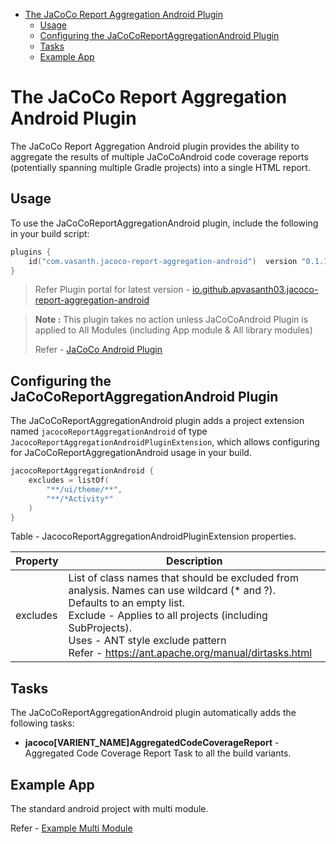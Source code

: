 <!-- TOC -->

* [The JaCoCo Report Aggregation Android Plugin](#the-jacoco-report-aggregation-android-plugin)
    * [Usage](#usage)
    * [Configuring the JaCoCoReportAggregationAndroid Plugin](#configuring-the-jacocoreportaggregationandroid-plugin)
    * [Tasks](#tasks)
    * [Example App](#example-app)

<!-- TOC -->

# The JaCoCo Report Aggregation Android Plugin

The JaCoCo Report Aggregation Android plugin provides the ability to aggregate the results of multiple JaCoCoAndroid
code coverage reports (potentially spanning multiple Gradle projects) into a single HTML report.

## Usage

To use the JaCoCoReportAggregationAndroid plugin, include the following in your build script:

```kotlin
plugins {
    id("com.vasanth.jacoco-report-aggregation-android")  version "0.1.1"
}
```

>Refer Plugin portal for latest version -
> [io.github.apvasanth03.jacoco-report-aggregation-android](https://plugins.gradle.org/plugin/io.github.apvasanth03.jacoco-report-aggregation-android)

> **Note :** This plugin takes no action unless JaCoCoAndroid Plugin is applied to All Modules (including App module &
> All library modules)
>
> Refer - [JaCoCo Android Plugin](./jacoco_android_plugin.md)

## Configuring the JaCoCoReportAggregationAndroid Plugin

The JaCoCoReportAggregationAndroid plugin adds a project extension named `jacocoReportAggregationAndroid` of
type `JacocoReportAggregationAndroidPluginExtension`, which allows configuring for JaCoCoReportAggregationAndroid usage
in your build.

```kotlin
jacocoReportAggregationAndroid {
    excludes = listOf(
        "**/ui/theme/**",
        "**/*Activity*"
    )
}
```

Table - JacocoReportAggregationAndroidPluginExtension properties.

| Property | Description                                                                                                                                                                                                                                                                             |
|----------|-----------------------------------------------------------------------------------------------------------------------------------------------------------------------------------------------------------------------------------------------------------------------------------------|
| excludes | List of class names that should be excluded from analysis. Names can use wildcard (* and ?).<br/>Defaults to an empty list.<br/>Exclude - Applies to all projects (including SubProjects).<br/>Uses - ANT style exclude pattern<br/>Refer - https://ant.apache.org/manual/dirtasks.html |

## Tasks

The JaCoCoReportAggregationAndroid plugin automatically adds the following tasks:

- **jacoco[VARIENT_NAME]AggregatedCodeCoverageReport** - Aggregated Code Coverage Report Task to all the build variants.

## Example App

The standard android project with multi module.

Refer - [Example Multi Module](../example/multi-module)